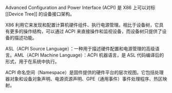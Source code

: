 Advanced Configuration and Power Interface (ACPI) 是 X86 上可以对标 [[Device Tree]] 的设备接口架构。

X86 利用它来发现和配置计算机硬件组件、执行电源管理。相比于设备树，它具有更多的操作结构，可以通过 ACPI 来直接操作和监视设备，而设备树只提供了设备的描述功能。

ASL（ACPI Source Language）：一种用于描述硬件配置和电源管理的高级语言。AML（ACPI Machine Language）：ACPI 机器语言，是 ASL 代码编译后的形式，用于在系统中执行。

ACPI 命名空间（Namespace）是固件提供的硬件平台的层次视图。它包括处理器对象和设备对象声明、电源资源声明、GPE（通用事件）事件处理程序、热区映射。
